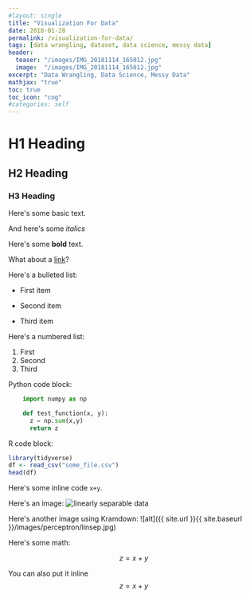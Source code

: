 ```yaml
---
#layout: single
title: "Visualization For Data"
date: 2018-01-28
permalink: /visualization-for-data/
tags: [data wrangling, dataset, data science, messy data]
header:
  teaser: "/images/IMG_20181114_165012.jpg"
  image:  "/images/IMG_20181114_165012.jpg"
excerpt: "Data Wrangling, Data Science, Messy Data"
mathjax: "true"
toc: true
toc_icon: "cog"
#categories: self
---
```


# H1 Heading

## H2 Heading

### H3 Heading

Here's some basic text.

And here's some *italics*

Here's some **bold** text.

What about a [link](https://github.com/dataoptimal)?

Here's a bulleted list:
* First item
+ Second item
- Third item

Here's a numbered list:
1. First
2. Second
3. Third

Python code block:
```python
    import numpy as np

    def test_function(x, y):
      z = np.sum(x,y)
      return z
```

R code block:
```r
library(tidyverse)
df <- read_csv("some_file.csv")
head(df)
```

Here's some inline code `x+y`.

Here's an image:
<img src="{{ site.url }}{{ site.baseurl }}/images/perceptron/linsep.jpg" alt="linearly separable data">

Here's another image using Kramdown:
![alt]({{ site.url }}{{ site.baseurl }}/images/perceptron/linsep.jpg)

Here's some math:

$$z=x+y$$

You can also put it inline $$z=x+y$$
